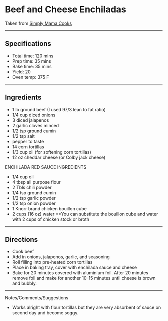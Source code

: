 # Beef and Cheese Enchiladas 

Taken from
[Simply Mama Cooks](https://www.youtube.com/watch?v=CjoVxMSdfKg&t=458s)

---
## Specifications
- Total time: 120 mins
- Prep time: 35 mins
- Bake time: 35 mins
- Yield: 20
- Oven temp: 375 F

---
## Ingredients

- 1 lb ground beef (I used 97/3 lean to fat ratio)
- 1/4 cup diced onions 
- 3 diced jalapenos
- 2 garlic cloves minced
- 1/2 tsp ground cumin
- 1/2 tsp salt
- pepper to taste
- 14  corn tortillas
- 1/3 cup oil (for softening corn tortillas)
- 12 oz cheddar cheese (or Colby jack cheese)

ENCHILADA RED SAUCE INGREDIENTS
- 1/4 cup oil
- 4 tbsp all purpose flour
- 2 Tbls chili powder 
- 1/4 tsp ground cumin
- 1/2 tsp garlic powder
- 1/2 tsp onion powder 
- 1 Knorr brand chicken bouillon cube
- 2 cups (16 oz) water 
**You can substitute the bouillon cube and water with 2 cups of chicken stock or broth

---
## Directions

- Cook beef
- Add in onions, jalapenos, garlic, and seasoning
- Roll filling into pre-heated corn tortillas
- Place in baking tray, cover with enchilada sauce and cheese
- Bake for 20 minutes covered with aluminium foil. After 20 minutes remove foil and make for another 10-15 minutes until cheese is brown and bubbly.

---
Notes/Comments/Suggestions

- Works alright with flour tortillas but they are very absorbent of sauce on second day and become soggy.